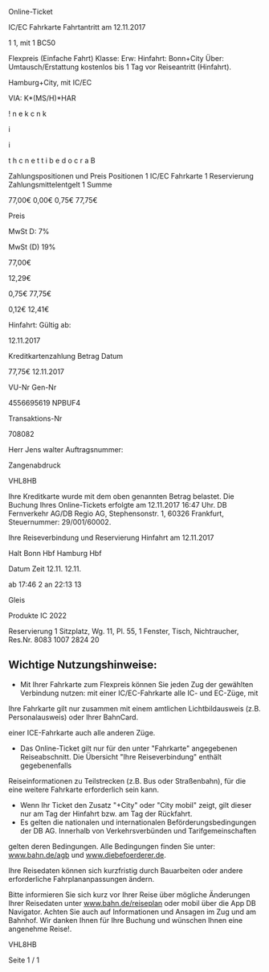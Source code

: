 Online-Ticket

IC/EC Fahrkarte
Fahrtantritt am 12.11.2017

1
1, mit 1 BC50

Flexpreis (Einfache Fahrt)
Klasse:
Erw:
Hinfahrt: Bonn+City
Über:
Umtausch/Erstattung kostenlos bis 1 Tag vor Reiseantritt (Hinfahrt).

 Hamburg+City, mit IC/EC

VIA: K*(MS/H)*HAR

!
n
e
k
c
n
k

i

i

t
h
c
n
e
t
t
i
b
e
d
o
c
r
a
B

Zahlungspositionen und Preis
Positionen
1
IC/EC Fahrkarte
1
Reservierung
Zahlungsmittelentgelt 1
Summe

77,00€
0,00€
0,75€
77,75€

Preis

MwSt D: 7%

MwSt (D) 19%

77,00€

12,29€

0,75€
77,75€

0,12€
12,41€

Hinfahrt:
Gültig ab:

12.11.2017

Kreditkartenzahlung
Betrag
Datum

77,75€
12.11.2017

VU-Nr
Gen-Nr

4556695619
NPBUF4

Transaktions-Nr

708082

Herr  Jens walter
Auftragsnummer:

Zangenabdruck

VHL8HB

Ihre Kreditkarte wurde mit dem oben genannten Betrag belastet. Die Buchung Ihres
Online-Tickets erfolgte am 12.11.2017 16:47 Uhr. DB Fernverkehr AG/DB Regio AG,
Stephensonstr. 1, 60326 Frankfurt, Steuernummer: 29/001/60002.

Ihre Reiseverbindung und Reservierung Hinfahrt am 12.11.2017

Halt
Bonn Hbf
Hamburg Hbf

Datum Zeit
12.11.
12.11.

ab 17:46 2
an 22:13 13

Gleis

Produkte
IC 2022

Reservierung
1 Sitzplatz, Wg. 11, Pl. 55, 1 Fenster, Tisch,
Nichtraucher, Res.Nr. 8083 1007 2824 20

Wichtige Nutzungshinweise:
-
- Mit Ihrer Fahrkarte zum Flexpreis können Sie jeden Zug der gewählten Verbindung nutzen: mit einer IC/EC-Fahrkarte alle IC- und EC-Züge, mit

Ihre Fahrkarte gilt nur zusammen mit einem amtlichen Lichtbildausweis (z.B. Personalausweis) oder Ihrer BahnCard.

einer ICE-Fahrkarte auch alle anderen Züge.

- Das Online-Ticket gilt nur für den unter "Fahrkarte" angegebenen Reiseabschnitt. Die Übersicht "Ihre Reiseverbindung" enthält gegebenenfalls

Reiseinformationen zu Teilstrecken (z.B. Bus oder Straßenbahn), für die eine weitere Fahrkarte erforderlich sein kann.
- Wenn Ihr Ticket den Zusatz "+City" oder "City mobil" zeigt, gilt dieser nur am Tag der Hinfahrt bzw. am Tag der Rückfahrt.
- Es gelten die nationalen und internationalen Beförderungsbedingungen der DB AG. Innerhalb von Verkehrsverbünden und Tarifgemeinschaften

gelten deren Bedingungen. Alle Bedingungen finden Sie unter: www.bahn.de/agb und www.diebefoerderer.de.

Ihre Reisedaten können sich kurzfristig durch Bauarbeiten oder andere erforderliche Fahrplananpassungen ändern.

Bitte informieren Sie sich kurz vor Ihrer Reise über mögliche Änderungen Ihrer Reisedaten unter www.bahn.de/reiseplan oder mobil über die
App DB Navigator. Achten Sie auch auf Informationen und Ansagen im Zug und am Bahnhof. Wir danken Ihnen für Ihre Buchung und wünschen
Ihnen eine angenehme Reise!.

VHL8HB

Seite 1 / 1

